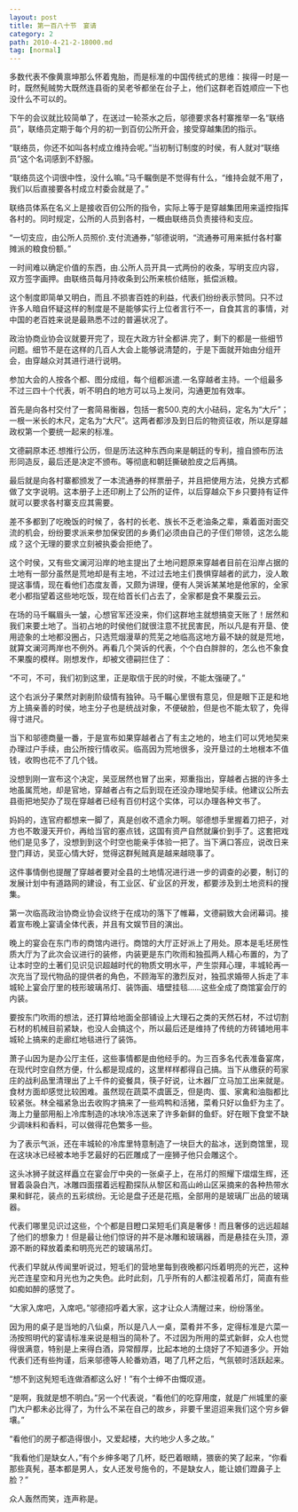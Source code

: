 ```yaml
---
layout: post
title: 第一百八十节　宴请
category: 2
path: 2010-4-21-2-18000.md
tag: [normal]
---
```


多数代表不像黄禀坤那么怀着鬼胎，而是标准的中国传统式的思维：挨得一时是一时，既然髡贼势大既然连县衙的吴老爷都坐在台子上，他们这群老百姓顺应一下也没什么不可以的。

下午的会议就比较简单了，在送过一轮茶水之后，邬德要求各村寨推举一名“联络员”，联络员定期于每个月的初一到百仞公所开会，接受穿越集团的指示。

“联络员，你还不如叫各村成立维持会呢。”当初制订制度的时侯，有人就对“联络员”这个名词感到不舒服。

“联络员这个词很中性，没什么嘛。”马千瞩倒是不觉得有什么，“维持会就不用了，我们以后直接要各村成立村委会就是了。”

联络员体系在名义上是接收百仞公所的指令，实际上等于是穿越集团用来遥控指挥各村的。同时规定，公所的人员到各村，一概由联络员负责接待和支应。

“一切支应，由公所人员照价.支付流通券，”邬德说明，“流通券可用来抵付各村寨摊派的粮食份额。”

一时间难以确定价值的东西，由.公所人员开具一式两份的收条，写明支应内容，双方签字画押。由联络员每月持收条到公所来核价结账，抵偿派粮。

这个制度即简单又明白，而且.不损害百姓的利益，代表们纷纷表示赞同。只不过许多人暗自怀疑这样的制度是不是能够实行上位者言行不一，自食其言的事情，对中国的老百姓来说是最熟悉不过的普遍状况了。

政治协商业协会议就要开完了，现在大政方针全都讲.完了，剩下的都是一些细节问题。细节不是在这样的几百人大会上能够说清楚的，于是下面就开始由分组开会，由穿越众对其进行进行说明。

参加大会的人按各个都、图分成组，每个组都派遣.一名穿越者主持。一个组最多不过三四十个代表，听不明白的地方可以马上发问，沟通更加有效率。

首先是向各村交付了一套简易衡器，包括一套500.克的大小砝码，定名为“大斤”；一根一米长的木尺，定名为“大尺”。这两者都涉及到日后的物资征收，所以是穿越政权第一个要统一起来的标准。

文德嗣原本还.想推行公历，但是历法这种东西向来是朝廷的专利，擅自颁布历法形同造反，最后还是决定不颁布。等彻底和朝廷撕破脸皮之后再搞。

最后就是向各村寨都颁发了一本流通券的样票册子，并且把使用方法，兑换方式都做了文字说明。这本册子上还印刷上了公所的证件，以后穿越众下乡只要持有证件就可以要求各村寨支应其需要。

差不多都到了吃晚饭的时候了，各村的长老、族长不乏老油条之辈，乘着面对面交流的机会，纷纷要求派来参加保安团的乡勇们必须由自己的子侄们带领，这怎么能成？这个无理的要求立刻被执委会拒绝了。

这个时侯，又有些文澜河沿岸的地主提出了土地问题原来穿越者目前在沿岸占据的土地有一部分虽然是荒地却是有主地，不过过去地主们畏惧穿越者的武力，没人敢提这事情，现在看他们态度友善，又颇为讲理，便有人哭诉某某地是他家的，全家老小都指望着这些地吃饭，现在给首长们占去了，全家都是食不果腹云云。

在场的马千瞩眉头一皱，心想官军还没来，你们这群地主就想搞变天账了！居然和我们来要土地了。当初占地的时侯他们就很注意不扰民害民，所以凡是有开垦、使用迹象的土地都没圈占，只选荒烟漫草的荒芜之地临高这地方最不缺的就是荒地，就算文澜河两岸也不例外。再看几个哭诉的代表，个个白白胖胖的，怎么也不象食不果腹的模样。刚想发作，却被文德嗣拦住了：

“不可，不可，我们初到这里，正是取信于民的时侯，不能太强硬了。”

这个右派分子果然对剥削阶级情有独钟。马千瞩心里很有意见，但是眼下正是和地方上搞亲善的时侯，地主分子也是统战对象，不便破脸，但是也不能太软了，免得得寸进尺。

当下和邬德商量一番，于是宣布如果穿越者占了有主之地的，地主们可以凭地契来办理过户手续，由公所按行情收买。临高因为荒地很多，没开垦过的土地根本不值钱，收购也花不了几个钱。

没想到刚一宣布这个决定，吴亚居然也冒了出来，郑重指出，穿越者占据的许多土地虽属荒地，却是官地，穿越者占有之后到现在还没办理地契手续。他建议公所去县衙把地契办了现在穿越者已经有百仞村这个实体，可以办理各种文书了。

妈妈的，连官府都想来一脚了，真是创收不遗余力啊。邬德想手里握着刀把子，对方也不敢漫天开价，再给当官的塞点钱，这国有资产自然就廉价到手了。这套把戏他们是见多了，没想到到这个时空也能亲手体验一把了。当下满口答应，说改日来登门拜访，吴亚心情大好，觉得这群髡贼真是越来越晓事了。

这件事情倒也提醒了穿越者要对全县的土地情况进行进一步的调查的必要，制订的发展计划中有道路网的建设，有工业区、矿业区的开发，都要涉及到土地资料的搜集。

第一次临高政治协商业协会议终于在成功的落下了帷幕，文德嗣致大会闭幕词。接着宣布晚上宴请全体代表，并且有文娱节目的演出。

晚上的宴会在东门市的商馆内进行。商馆的大厅正好派上了用处。原本是毛坯房性质大厅为了此次会议进行的装修，内装更是东门吹雨和独孤两人精心布置的，为了让本时空的土著们见识见识超越时代的物质文明水平，产生崇拜心理，丰城轮再一次充当了现代物品的提供者的角色，不顾海军的激烈反对，独孤求婚带人拆走了丰城轮上宴会厅里的枝形玻璃吊灯、装饰画、墙壁挂毯……这些全成了商馆宴会厅的内装。

要按东门吹雨的想法，还打算给地面全部铺设上大理石之类的天然石材，不过切割石材的机械目前紧缺，也没人会搞这个，所以最后还是维持了传统的方砖铺地用丰城轮上搞来的走廊红地毯进行了装饰。

萧子山因为是办公厅主任，这些事情都是由他经手的。为三百多名代表准备宴席，在现代时空自然方便，什么都是现成的，这里样样都得自己搞。当下从缴获的苟家庄的战利品里清理出了上千件的瓷餐具，筷子好说，让木器厂立马加工出来就是。食材方面却感觉比较困难。虽然现在蔬菜不虞匮乏，但是肉、蛋、家禽和油脂都比较紧张。林全福紧急出去收购才搞来了一些鸡鸭和活猪，菜肴只好以鱼虾为主了。海上力量部用船上冷库制造的冰块冷冻送来了许多新鲜的鱼虾。好在眼下食堂不缺少调味料和香料，可以做得花色繁多一些。

为了表示气派，还在丰城轮的冷库里特意制造了一块巨大的盐冰，送到商馆里，现在这块冰已经被本地手艺最好的石匠雕成了一座狮子他只会雕这个。

这头冰狮子就这样矗立在宴会厅中央的一张桌子上，在吊灯的照耀下熠熠生辉，还冒着袅袅白汽，冰雕四面摆着远程勘探队从黎区和高山岭山区采摘来的各种热带水果和鲜花，装点的五彩缤纷。无论是盘子还是花瓶，全部用的是玻璃厂出品的玻璃器。

代表们哪里见识过这些，个个都是目瞪口呆短毛们真是奢侈！而且奢侈的远远超越了他们的想象力！但是最让他们惊讶的并不是冰雕和玻璃器，而是悬挂在头顶，源源不断的释放着柔和明亮光芒的玻璃吊灯。

代表们早就从传闻里听说过，短毛们的营地里每到夜晚都闪烁着明亮的光芒，这种光芒连星空和月光也为之失色。此时此刻，几乎所有的人都注视着吊灯，简直有些如痴如醉的感觉了。

“大家入席吧，入席吧。”邬德招呼着大家，这才让众人清醒过来，纷纷落坐。

因为用的桌子是当地的八仙桌，所以是八人一桌，菜肴并不多，定得标准是六菜一汤按照明代的宴请标准来说是相当的简朴了。不过因为所用的菜式新鲜，众人也觉得很满意，特别是上来得白酒，异常醇厚，比起本地的土烧好了不知道多少。开始代表们还有些拘谨，后来邬德等人轮番劝酒，喝了几杯之后，气氛顿时活跃起来。

“想不到这髡短毛连做酒都这么好！”有个士绅不由慨叹道。

“是啊，我就是想不明白。”另一个代表说，“看他们的吃穿用度，就是广州城里的豪门大户都未必比得了，为什么不呆在自己的故乡，非要千里迢迢来我们这个穷乡僻壤。”

“看他们的房子都造得很小，又爱起楼，大约地少人多之故。”

“我看他们是缺女人，”有个乡绅多喝了几杯，眨巴着眼睛，猥亵的笑了起来，“你看那些真髡，基本都是男人，女人还发号施令的，不是缺女人，能让娘们蹬鼻子上脸？”

众人轰然而笑，连声称是。